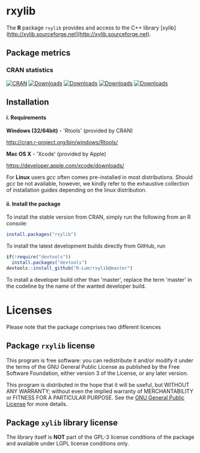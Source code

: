 # rxylib

The **R** package `rxylib` provides and access to the C++ library [xylib](http://xylib.sourceforge.net](http://xylib.sourceforge.net).

## Package metrics 
### CRAN statistics
[![CRAN](http://www.r-pkg.org/badges/version/rxylib)](http://cran.rstudio.com/package=rxylib)
[![Downloads](http://cranlogs.r-pkg.org/badges/grand-total/rxylib)](http://www.r-pkg.org/pkg/rxylib)
[![Downloads](http://cranlogs.r-pkg.org/badges/rxylib)](http://www.r-pkg.org/pkg/rxylib)
[![Downloads](http://cranlogs.r-pkg.org/badges/last-week/rxylib)](http://www.r-pkg.org/pkg/rxylib)
[![Downloads](http://cranlogs.r-pkg.org/badges/last-day/rxylib)](http://www.r-pkg.org/pkg/rxylib)


## Installation

#### i. Requirements

**Windows (32/64bit)** - 'Rtools' (provided by CRAN)

   http://cran.r-project.org/bin/windows/Rtools/

**Mac OS X** - 'Xcode' (provided by Apple)

   https://developer.apple.com/xcode/downloads/

For **Linux** users *gcc* often comes pre-installed in most distributions. Should *gcc* be not available, however, we kindly refer to the exhaustive collection of installation guides depending on the linux distribution.

#### ii. Install the package

To install the stable version from CRAN, simply run the following from an R console:

```r
install.packages("rxylib")
```

To install the latest development builds directly from GitHub, run

```r
if(!require("devtools"))
  install.packages("devtools")
devtools::install_github("R-Lum/rxylib@master")
```
To install a developer build other than 'master', replace the term 'master' in the codeline by the name
of the wanted developer build. 

# Licenses

Please note that the package comprises two different licences 

## Package `rxylib` license 

This program is free software: you can redistribute it and/or modify
it under the terms of the GNU General Public License as published by
the Free Software Foundation, either version 3 of the License, or
any later version.

This program is distributed in the hope that it will be useful,
but WITHOUT ANY WARRANTY; without even the implied warranty of
MERCHANTABILITY or FITNESS FOR A PARTICULAR PURPOSE.  See the
[GNU General Public License](https://github.com/R-Lum/rxylib/blob/master/LICENSE) for more details.

## Package `xylib` library license 

The library itself is **NOT** part of the GPL-3 license conditions of the package 
and available under LGPL license conditions only.

